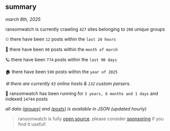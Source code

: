 
## summary
_march 8th, 2025_

ransomwatch is currently crawling `427` sites belonging to `208` unique groups

⏲ there have been `12` posts within the `last 24 hours`

🦈 there have been `90` posts within the `month of march`

🪐 there have been `774` posts within the `last 90 days`

🏚 there have been `599` posts within the `year of 2025`

_⚙️ there are currently `93` online hosts & `132` custom parsers._

🦕 ransomwatch has been running for `3 years, 6 months and 1 days` and indexed `14744` posts

_all data  [(groups)](http://ransomwhat.telemetry.ltd/groups) and [(posts)](http://ransomwhat.telemetry.ltd/posts) is available in JSON (updated hourly)_

> ransomwatch is fully [open source](https://github.com/joshhighet/ransomwatch#ransomwatch--). please consider [sponsoring](https://github.com/sponsors/joshhighet) if you find it useful!
